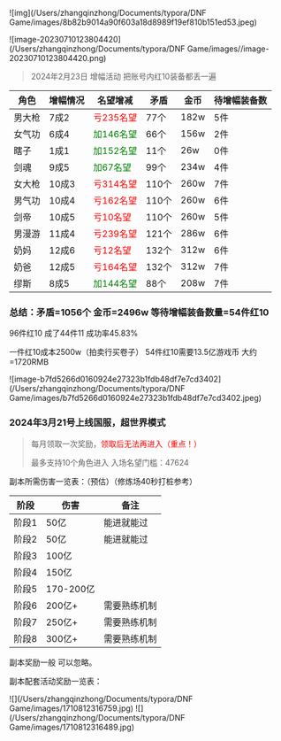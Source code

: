 ![img](/Users/zhangqinzhong/Documents/typora/DNF Game/images/8b82b9014a90f603a18d8989f19ef810b151ed53.jpeg)

![image-20230710123804420](/Users/zhangqinzhong/Documents/typora/DNF Game/images//image-20230710123804420.png)

> 2024年2月23日 增幅活动 把账号内红10装备都丢一遍

| 角色  | 增幅情况 | 名望增减                            | 矛盾   | 金币   | 待增幅装备数 |
|-----|------|---------------------------------|------|------|--------|
| 男大枪 | 7成2  | <font color=red>亏235名望</font>   | 77个  | 182w | 5件     |
| 女气功 | 6成4  | <font color=green>加146名望</font> | 66个  | 156w | 2件     |
| 瞎子  | 1成1  | <font color=green>加152名望</font> | 11个  | 26w  | 0件     |
| 剑魂  | 9成5  | <font color=green>加67名望</font>  | 99个  | 234w | 4件     |
| 女大枪 | 10成3 | <font color=red>亏314名望</font>   | 110个 | 260w | 7件     |
| 男气功 | 10成4 | <font color=red>亏162名望</font>   | 110个 | 260w | 6件     |
| 剑帝  | 10成5 | <font color=red>亏10名望</font>    | 110个 | 260w | 5件     |
| 男漫游 | 11成4 | <font color=red>亏239名望</font>   | 121个 | 286w | 6件     |
| 奶妈  | 12成6 | <font color=red>亏12名望</font>    | 132个 | 312w | 6件     |
| 奶爸  | 12成5 | <font color=red>亏164名望</font>   | 132个 | 312w | 7件     |
| 缪斯  | 8成5  | <font color=green>加144名望</font> | 88个  | 208w | 7件     |

### 总结：矛盾=1056个 金币=2496w 等待增幅装备数量=54件红10

96件红10 成了44件11 成功率45.83%

一件红10成本2500w（拍卖行买卷子） 54件红10需要13.5亿游戏币 大约=1720RMB

![image-b7fd5266d0160924e27323b1fdb48df7e7cd3402](/Users/zhangqinzhong/Documents/typora/DNF Game/images/b7fd5266d0160924e27323b1fdb48df7e7cd3402.jpeg)

### 2024年3月21号上线国服，超世界模式

> 每月领取一次奖励，<font color=red>领取后无法再进入（重点！）</font>
>
> 最多支持10个角色进入 入场名望门槛：47624
>
副本所需伤害一览表：（预估）（修炼场40秒打桩参考）

| 阶段  | 伤害       | 备注     |
|-----|----------|--------|
| 阶段1 | 50亿      | 能进就能过  |
| 阶段2 | 50亿      | 能进就能过  |
| 阶段3 | 100亿     |        |
| 阶段4 | 150亿     |        |
| 阶段5 | 170-200亿 |        |
| 阶段6 | 200亿+    | 需要熟练机制 |
| 阶段7 | 250亿+    | 需要熟练机制 |
| 阶段8 | 300亿+    | 需要熟练机制 |

副本奖励一般 可以忽略。

副本配套活动奖励一览表：

![](/Users/zhangqinzhong/Documents/typora/DNF Game/images/1710812316759.jpg)
![](/Users/zhangqinzhong/Documents/typora/DNF Game/images/1710812316489.jpg)


